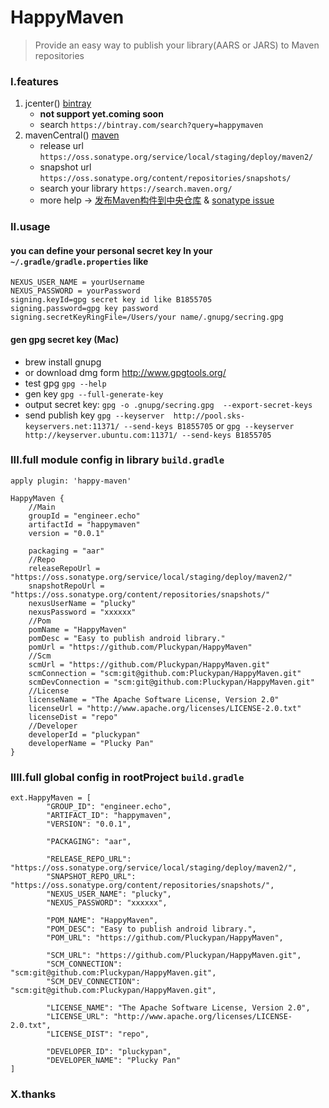 # HappyMaven
> Provide an easy way to publish your library(AARS or JARS) to Maven repositories

### I.features
1. jcenter()       [bintray](https://bintray.com/)
   - **not support yet.coming soon**
   - search `https://bintray.com/search?query=happymaven`
2. mavenCentral()  [maven](https://issues.sonatype.org)
   - release url `https://oss.sonatype.org/service/local/staging/deploy/maven2/`
   - snapshot url `https://oss.sonatype.org/content/repositories/snapshots/`
   - search your library `https://search.maven.org/`
   - more help -> [发布Maven构件到中央仓库](https://my.oschina.net/songxinqiang/blog/313226) &  [sonatype issue](http://www.echo.engineer/c/sonatype.html)

### II.usage
#### you can define your personal secret key In your `~/.gradle/gradle.properties` like

```
NEXUS_USER_NAME = yourUsername
NEXUS_PASSWORD = yourPassword
signing.keyId=gpg secret key id like B1855705
signing.password=gpg key password
signing.secretKeyRingFile=/Users/your name/.gnupg/secring.gpg
```

#### gen gpg secret key (Mac)
- brew install gnupg 
- or download dmg form http://www.gpgtools.org/
- test gpg `gpg --help`
- gen key `gpg --full-generate-key`
- output secret key: `gpg -o .gnupg/secring.gpg  --export-secret-keys`
- send publish key `gpg --keyserver  http://pool.sks-keyservers.net:11371/ --send-keys B1855705`
  or `gpg --keyserver http://keyserver.ubuntu.com:11371/ --send-keys B1855705`


### III.full module config in library `build.gradle`

```
apply plugin: 'happy-maven'

HappyMaven {
    //Main
    groupId = "engineer.echo"
    artifactId = "happymaven"
    version = "0.0.1"

    packaging = "aar"
    //Repo
    releaseRepoUrl = "https://oss.sonatype.org/service/local/staging/deploy/maven2/"
    snapshotRepoUrl = "https://oss.sonatype.org/content/repositories/snapshots/"
    nexusUserName = "plucky"
    nexusPassword = "xxxxxx"
    //Pom
    pomName = "HappyMaven"
    pomDesc = "Easy to publish android library."
    pomUrl = "https://github.com/Pluckypan/HappyMaven"
    //Scm
    scmUrl = "https://github.com/Pluckypan/HappyMaven.git"
    scmConnection = "scm:git@github.com:Pluckypan/HappyMaven.git"
    scmDevConnection = "scm:git@github.com:Pluckypan/HappyMaven.git"
    //License
    licenseName = "The Apache Software License, Version 2.0"
    licenseUrl = "http://www.apache.org/licenses/LICENSE-2.0.txt"
    licenseDist = "repo"
    //Developer
    developerId = "pluckypan"
    developerName = "Plucky Pan"
}
```

### IIII.full global config in rootProject `build.gradle`

```
ext.HappyMaven = [
        "GROUP_ID": "engineer.echo",
        "ARTIFACT_ID": "happymaven",
        "VERSION": "0.0.1",

        "PACKAGING": "aar",

        "RELEASE_REPO_URL": "https://oss.sonatype.org/service/local/staging/deploy/maven2/",
        "SNAPSHOT_REPO_URL": "https://oss.sonatype.org/content/repositories/snapshots/",
        "NEXUS_USER_NAME": "plucky",
        "NEXUS_PASSWORD": "xxxxxx",

        "POM_NAME": "HappyMaven",
        "POM_DESC": "Easy to publish android library.",
        "POM_URL": "https://github.com/Pluckypan/HappyMaven",

        "SCM_URL": "https://github.com/Pluckypan/HappyMaven.git",
        "SCM_CONNECTION": "scm:git@github.com:Pluckypan/HappyMaven.git",
        "SCM_DEV_CONNECTION": "scm:git@github.com:Pluckypan/HappyMaven.git",

        "LICENSE_NAME": "The Apache Software License, Version 2.0",
        "LICENSE_URL": "http://www.apache.org/licenses/LICENSE-2.0.txt",
        "LICENSE_DIST": "repo",

        "DEVELOPER_ID": "pluckypan",
        "DEVELOPER_NAME": "Plucky Pan"
]
```

### X.thanks